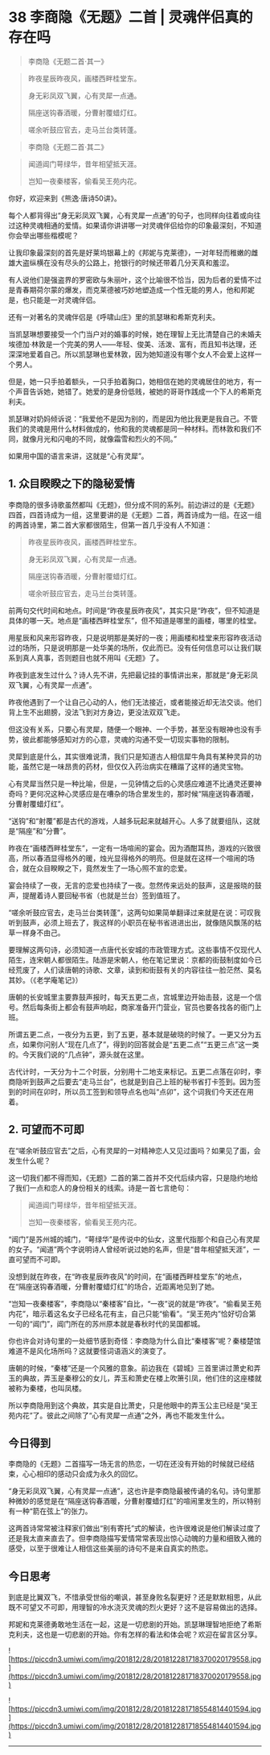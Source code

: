 # 38 李商隐《无题》二首 | 灵魂伴侣真的存在吗

> 李商隐《无题二首·其一》

> 昨夜星辰昨夜风，画楼西畔桂堂东。
> 
> 身无彩凤双飞翼，心有灵犀一点通。
> 
> 隔座送钩春酒暖，分曹射覆蜡灯红。
> 
> 嗟余听鼓应官去，走马兰台类转蓬。

> 李商隐《无题二首·其二》

> 闻道阊门萼绿华，昔年相望抵天涯。
> 
> 岂知一夜秦楼客，偷看吴王苑内花。

你好，欢迎来到《熊逸·唐诗50讲》。

每个人都背得出“身无彩凤双飞翼，心有灵犀一点通”的句子，也同样向往着或向往过这种灵魂相通的爱情。如果请你讲讲哪一对灵魂伴侣给你的印象最深刻，不知道你会举出哪些楷模呢？

让我印象最深刻的首先是好莱坞银幕上的《邦妮与克莱德》，一对年轻而稚嫩的雌雄大盗纵横在没有尽头的公路上，抢银行的时候还带着几分天真和羞涩。

有人说他们是强盗界的罗密欧与朱丽叶，这个比喻很不恰当，因为后者的爱情不过是青春期荷尔蒙的爆发，而克莱德被巧妙地塑造成一个性无能的男人，他和邦妮是，也只能是一对灵魂伴侣。

还有一对著名的灵魂伴侣是《呼啸山庄》里的凯瑟琳和希斯克利夫。

当凯瑟琳想要接受一个门当户对的婚事的时候，她在理智上无比清楚自己的未婚夫埃德加·林敦是一个完美的男人——年轻、俊美、活泼、富有，而且知书达理，还深深地爱着自己。所以凯瑟琳也爱林敦，因为她知道没有哪个女人不会爱上这样一个男人。

但是，她一只手拍着额头，一只手拍着胸口，她相信在她的灵魂居住的地方，有一个声音告诉她，她错了。她爱的是身份低贱，被她的哥哥作践成一个下人的希斯克利夫。

凯瑟琳对奶妈倾诉说：“我爱他不是因为别的，而是因为他比我更是我自己。不管我们的灵魂是用什么材料做成的，他和我的灵魂都是同一种材料。而林敦和我们不同，就像月光和闪电的不同，就像霜雪和烈火的不同。”

如果用中国的语言来讲，这就是“心有灵犀”。

## 1. 众目睽睽之下的隐秘爱情

李商隐的很多诗歌虽然都叫《无题》，但分成不同的系列。前边讲过的是《无题》四首，四首诗成为一组，这里要讲的是《无题》二首，两首诗成为一组。在这一组的两首诗里，第二首大家都很陌生，但第一首几乎没有人不知道：

> 昨夜星辰昨夜风，画楼西畔桂堂东。
> 
> 身无彩凤双飞翼，心有灵犀一点通。
> 
> 隔座送钩春酒暖，分曹射覆蜡灯红。
> 
> 嗟余听鼓应官去，走马兰台类转蓬。

前两句交代时间和地点。时间是“昨夜星辰昨夜风”，其实只是“昨夜”，但不知道是具体的哪一天。地点是“画楼西畔桂堂东”，但不知道是哪里的画楼，哪里的桂堂。

用星辰和风来形容昨夜，只是说明那是美好的一夜；用画楼和桂堂来形容昨夜活动过的场所，只是说明那是一处华美的场所，仅此而已。没有任何信息可以让我们联系到真人真事，否则题目也就不用叫《无题》了。

昨夜到底发生过什么？诗人先不讲，先把最记挂的事情讲出来，那就是“身无彩凤双飞翼，心有灵犀一点通”。

昨夜他遇到了一个让自己心动的人，他们无法接近，或者能接近却无法交谈。他们背上生不出翅膀，没法飞到对方身边，更没法双双飞走。

但这没有关系，只要心有灵犀，随便一个眼神、一个手势，甚至没有眼神也没有手势，彼此都能够感知对方的心意，灵魂的沟通不受一切现实事物的限制。

灵犀到底是什么，其实很难说清，我们只是知道古人相信犀牛角具有某种灵异的功能，虽然它是一味昂贵的药材，但仅仅入药治病实在糟蹋了这样的通灵宝物。

心有灵犀当然只是一种比喻，但是，一见钟情之后的心灵感应难道不比通灵还要神奇吗？更何况这种心灵感应是在嘈杂的场合里发生的，那时候“隔座送钩春酒暖，分曹射覆蜡灯红”。

“送钩”和“射覆”都是古代的游戏，人越多玩起来就越开心。人多了就要组队，这就是“隔座”和“分曹”。

昨夜在“画楼西畔桂堂东”，一定有一场喧闹的宴会。因为酒酣耳热，游戏的兴致很高，所以春酒显得格外的暖，烛光显得格外的明亮。但是就在这样一个喧闹的场合，就在众目睽睽之下，竟然发生了一场心照不宣的恋爱。

宴会持续了一夜，无言的恋爱也持续了一夜。忽然传来远处的鼓声，这是报晓的鼓声，提醒着诗人要回秘书省（也就是兰台）签到值班了。

“嗟余听鼓应官去，走马兰台类转蓬”，这两句如果简单翻译过来就是在说：可叹我听到鼓声，必须上班去了，我这样的小职员在秘书省进进出出，就像随风飘荡的枯草一样身不由己。

要理解这两句诗，必须知道一点唐代长安城的市政管理方式。这些事情不仅现代人陌生，连宋朝人都很陌生。陆游是宋朝人，他在笔记里说：京都的街鼓制度如今已经荒废了，人们读唐朝的诗歌、文章，读到和街鼓有关的内容往往一脸茫然、莫名其妙。（《老学庵笔记》）

唐朝的长安城里主要靠鼓声报时，每天五更二点，宫城里边开始击鼓，这是一个信号。然后每条街上都会有鼓声响起，商家准备开门营业，官员也要各找各的衙门上班。

所谓五更二点，一夜分为五更，到了五更，基本就是破晓的时候了。一更又分为五点，如果你问别人“现在几点了”，得到的回答就会是“五更二点”“五更三点”这一类的。今天我们说的“几点钟”，源头就在这里。

古代计时，一天分为十二个时辰，分别用十二地支来标记。五更二点落在卯时，李商隐听到鼓声之后要去“走马兰台”，也就是到自己上班的秘书省打卡签到。因为签到的时间在卯时，所以员工签到和领导点名也叫“点卯”，这个词我们今天还在用着。

## 2. 可望而不可即

在“嗟余听鼓应官去”之后，心有灵犀的一对精神恋人又见过面吗？如果见了面，会发生什么呢？

这一切我们都不得而知，《无题》二首的第二首并不交代后续内容，只是隐约地给了我们一点和恋人的身份相关的线索。诗是一首七言绝句：

> 闻道阊门萼绿华，昔年相望抵天涯。
> 
> 岂知一夜秦楼客，偷看吴王苑内花。

“阊门”是苏州城的城门，“萼绿华”是传说中的仙女，这里代指那个和自己心有灵犀的女子。“闻道”两个字说明诗人曾经听说过她的名声，但是“昔年相望抵天涯”，一直可望而不可即。

没想到就在昨夜，在“昨夜星辰昨夜风”的时间，在“画楼西畔桂堂东”的地点，在“隔座送钩春酒暖，分曹射覆蜡灯红”的场合，近距离地见到了她。

“岂知一夜秦楼客”，李商隐以“秦楼客”自比，“一夜”说的就是“昨夜”。“偷看吴王苑内花”，暗示着这名女子已经名花有主，自己只能“偷看”。“吴王苑内”恰好切合第一句的“阊门”，阊门所在的苏州原本就是春秋时代的吴国都城。

你也许会对诗句里的一处细节感到奇怪：李商隐为什么自比“秦楼客”呢？秦楼楚馆难道不是风化场所吗？这就要怪词语涵义的演变了。

唐朝的时候，“秦楼”还是一个风雅的意象。前边我在《碧城》三首里讲过萧史和弄玉的典故，弄玉是秦穆公的女儿，弄玉和萧史在楼上吹箫引凤，他们住的这座楼就被称为秦楼，也叫凤楼。

所以李商隐用到这个典故，其实是自比萧史，只是他眼中的弄玉公主已经是“吴王苑内花”了。彼此之间除了“心有灵犀一点通”之外，再也不能发生什么。

## 今日得到

李商隐的《无题》二首描写一场无言的热恋，一切在还没有开始的时候就已经结束，心心相印的感动只会成为永久的回忆。

“身无彩凤双飞翼，心有灵犀一点通”，这也许是李商隐最被传诵的名句。诗句里那种微妙的感觉是在“隔座送钩春酒暖，分曹射覆蜡灯红”的喧闹里发生的，所以特别有一种“箭在弦上”的张力。

这两首诗常常被注释家们做出“别有寄托”式的解读，也许很难说是他们解读过度了还是我太直来直去了。但李商隐描写爱情常常表现出惊心动魄的力量和细致入微的感受，以至于很难让人相信这些美丽的诗句不是来自真实的热恋。

## 今日思考

到底是比翼双飞，不惜承受世俗的嘲讽，甚至身败名裂更好？还是默默相思，从此既不可望又不可即，用理智的冷水浇灭灵魂的烈火更好？这不是容易做出的选择。

邦妮和克莱德勇敢地生活在一起，这是一切悲剧的开始。凯瑟琳理智地拒绝了希斯克利夫，这也是一切悲剧的开始。你有怎样的看法和体会呢？欢迎在留言区分享。

![https://piccdn3.umiwi.com/img/201812/28/201812281718370020179558.jpg](https://piccdn3.umiwi.com/img/201812/28/201812281718370020179558.jpg)

![https://piccdn3.umiwi.com/img/201812/28/201812281718554814401594.jpg](https://piccdn3.umiwi.com/img/201812/28/201812281718554814401594.jpg)

---

